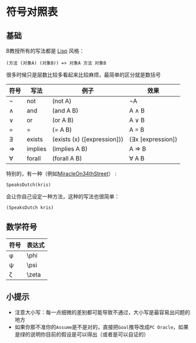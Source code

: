 # 符号对照表

## 基础

B教授所有的写法都是 [Lisp](https://zh.wikipedia.org/zh-hant/LISP) 风格：
```
(方法 (对象A) (对象B)) => 对象A 方法 对象B
```

很多时候只是层数比较多看起来比较麻烦，最简单的区分就是数括号


|符号|写法|例子|效果|
|-|-|-|-|
|¬|not|(not A)|¬A|
|∧|and|(and A B)|A ∧ B|
|∨|or|(or A B)|A ∨ B|
|=|=|(= A B)|A = B|
|∃|exists|(exists (x) ([expression]))|(∃x [expression])|
|⇒|implies|(implies A B)|A ⇒ B|
|∀|forall|(forall A B)|∀ A B|

特别的，有一种（例如[MiracleOn34thStreet](/MiracleOn34thStreet.slt)） :
```
SpeaksDutch(kris)
```
会让你自己设定一种方法，这种的写法也很简单：
```
(SpeaksDutch kris)
```

## 数学符号

|符号|表达式|
|-|-|
|φ|\phi|
|ψ|\psi|
|ζ|\zeta|

## 小提示

- 注意大小写：每一点细微的差别都可能导致不通过，大小写是最容易出问题的地方
- 如果你那不准你的`Assume`是不是对的，直接把`Goal`推导改成`PC Oracle`，如果是绿的说明你目前的假设是可以得出（或者是可以自证的）
